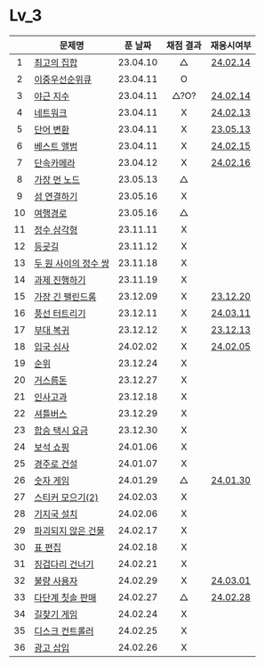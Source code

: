 # Lv_3

|     | 문제명                                 | 푼 날짜  | 채점 결과 |              재응시여부              |
| :-: | -------------------------------------- | :------: | :-------: | :----------------------------------: |
|  1  | [최고의 집합](./bestSet.js)            | 23.04.10 |     △     |   [24.02.14](./replay/bestSet.js)    |
|  2  | [이중우선순위큐](./heap.js)            | 23.04.11 |     O     |
|  3  | [야근 지수](./totalNight.js)           | 23.04.11 |   △?O?    |  [24.02.14](./replay/totalNight.js)  |
|  4  | [네트워크](./network.js)               | 23.04.11 |     X     |   [24.02.13](./replay/network.js)    |
|  5  | [단어 변환](./changeWord.js)           | 23.04.11 |     X     |     [23.05.13](./changeWord.js)      |
|  6  | [베스트 앨범](./bestAlbum.js)          | 23.04.11 |     X     |  [24.02.15](./replay/bestAlbum.js)   |
|  7  | [단속카메라](./detectCamera.js)        | 23.04.12 |     X     | [24.02.16](./replay/detectCamera.js) |
|  8  | [가장 먼 노드](./farNode.js)           | 23.05.13 |     △     |
|  9  | [섬 연결하기](./islandConnect.js)      | 23.05.16 |     X     |
| 10  | [여행경로](./travelRoute.js)           | 23.05.16 |     △     |
| 11  | [정수 삼각형](./tri.js)                | 23.11.11 |     X     |
| 12  | [등굣길](./gotoSchool.js)              | 23.11.12 |     X     |
| 13  | [두 원 사이의 정수 쌍](./dotSet.js)    | 23.11.18 |     X     |
| 14  | [과제 진행하기](./doing.js)            | 23.11.19 |     X     |
| 15  | [가장 긴 팰린드롬](./longest.js)       | 23.12.09 |     X     |   [23.12.20](./replay/longest.js)    |
| 16  | [풍선 터트리기](./ballon.js)           | 23.12.11 |     X     |    [24.03.11](./replay/ballon.js)    |
| 17  | [부대 복귀](./troop.js)                | 23.12.12 |     X     |    [23.12.13](./replay/troop.js)     |
| 18  | [입국 심사](./enterTest.js)            | 24.02.02 |     X     |  [24.02.05](./replay/enterTest.js)   |
| 19  | [순위](./ranking.js)                   | 23.12.24 |     X     |
| 20  | [거스름돈](./restMoney.js)             | 23.12.27 |     X     |
| 21  | [인사고과](./workScore.js)             | 23.12.18 |     X     |
| 22  | [셔틀버스](./bus.js)                   | 23.12.29 |     X     |
| 23  | [합승 택시 요금](./taxiFee.js)         | 23.12.30 |     X     |
| 24  | [보석 쇼핑](./jewel.js)                | 24.01.06 |     X     |
| 25  | [경주로 건설](./raceRoad.js)           | 24.01.07 |     X     |
| 26  | [숫자 게임](./numberGame.js)           | 24.01.29 |     △     |  [24.01.30](./replay/numberGame.js)  |
| 27  | [스티커 모으기(2)](./sticker.js)       | 24.02.03 |     X     |
| 28  | [기지국 설치](./callinstall.js)        | 24.02.06 |     X     |
| 29  | [파괴되지 않은 건물](./undestory.js)   | 24.02.17 |     X     |
| 30  | [표 편집](./editTable.js)              | 24.02.18 |     X     |
| 31  | [징검다리 건너기](./crossBridge.js)    | 24.02.21 |     X     |
| 32  | [불량 사용자](./errorUser.js)          | 24.02.29 |     X     |  [24.03.01](./replay/errorUser.js)   |
| 33  | [다단계 칫솔 판매](./teethbrush.js)    | 24.02.27 |     △     |  [24.02.28](./replay/teethbrush.js)  |
| 34  | [길찾기 게임](./findRoad.js)           | 24.02.24 |     X     |
| 35  | [디스크 컨트롤러](./diskController.js) | 24.02.25 |     X     |
| 36  | [광고 삽입](./insertAd.js)             | 24.02.26 |     X     |
